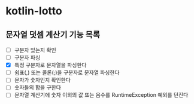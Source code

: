# kotlin-lotto

## 문자열 덧셈 계산기 기능 목록
-[ ] 구분자 있는지 확인
-[ ] 구분자 파싱
-[x] 특정 구분자로 문자열을 파싱한다
-[ ] 쉼표(,) 또는 콜론(;)을 구분자로 문자열 파싱한다 
-[ ] 문자가 숫자인지 확인한다
-[ ] 숫자들의 합을 구한다
-[ ] 문자열 계산기에 숫자 이외의 값 또는 음수를 RuntimeException 예외를 던진다
